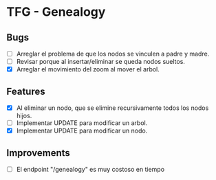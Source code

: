 # TFG - Genealogy

## Bugs

- [ ] Arreglar el problema de que los nodos se vinculen a padre y madre.
- [ ] Revisar porque al insertar/eliminar se queda nodos sueltos.
- [x] Arreglar el movimiento del zoom al mover el arbol.

## Features

- [x] Al eliminar un nodo, que se elimine recursivamente todos los nodos hijos.
- [ ] Implementar UPDATE para modificar un arbol.
- [x] Implementar UPDATE para modificar un nodo.

## Improvements

- [ ] El endpoint "/genealogy" es muy costoso en tiempo
